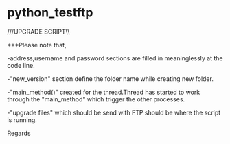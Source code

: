 # python_testftp

///UPGRADE SCRIPT\\\

***Please note that, 

-address,username and password sections are filled in meaninglessly at the code line.

-"new_version" section define the folder name while creating new folder.

-"main_method()" created for the thread.Thread has started to work through the "main_method" which trigger the other processes.

-"upgrade files" which should be send with FTP should be where the script is running.


Regards
